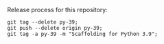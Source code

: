 Release process for this repository:

```
git tag --delete py-39;
git push --delete origin py-39;
git tag -a py-39 -m "Scaffolding for Python 3.9";
```
